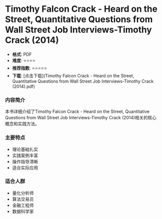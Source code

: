 # Timothy Falcon Crack - Heard on the Street, Quantitative Questions from Wall Street Job Interviews-Timothy Crack (2014)

- **格式**: PDF
- **难度**: ⭐⭐⭐⭐
- **推荐指数**: ⭐⭐⭐⭐⭐
- **下载**: [点击下载](Timothy Falcon Crack - Heard on the Street, Quantitative Questions from Wall Street Job Interviews-Timothy Crack (2014).pdf)

### 内容简介
本书详细介绍了Timothy Falcon Crack - Heard on the Street, Quantitative Questions from Wall Street Job Interviews-Timothy Crack (2014)相关的核心概念和实践方法。

### 主要特点
- 理论基础扎实
- 实践案例丰富
- 操作指导清晰
- 适合实际应用

### 适合人群
- 量化分析师
- 算法交易员
- 金融工程师
- 数据科学家
